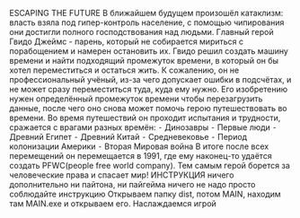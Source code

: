 ESCAPING THE FUTURE
В ближайшем будущем произошёл катаклизм: власть взяла под гипер-контроль население, с помощью чипирования они достигли полного господствования над людьми.
Главный герой Гвидо Джеймс - парень, который не собирается мириться с порабощением и намерен остановить их.
Гвидо решил создать машину времени и найти подходящий промежуток времени, в который он бы хотел переместиться и остаться жить.
К сожалению, он не профессиональный учёный, из-за чего допускает ошибки в подсчётах, и не может сразу переместиться туда, куда ему нужно. Его изобретению нужен определённый промежуток времени чтобы перезагрузить данные, после чего оно снова может помочь герою путешествовать во времени.
Во время путешествий он проходит испытания и трудности, сражается с врагами разных времён: 
⁃ Динозавры
⁃ Первые люди
⁃ Древний Египет 
⁃ Древний Китай
⁃ Средневековье
⁃ Период колонизации Америки 
⁃ Вторая Мировая война 
В итоге после всех перемещений он перемещается в 1991, где ему наконец-то удаётся создать PFWC(people free world company). Тем самым герой борется за человеческие права и спасает мир!
ИНСТРУКЦИЯ
ничего дополнительно ни пайтона, ни пайгейма ничего не надо просто соблюдайте инструкцию
Открываем папку dist, потом MAIN, находим там MAIN.exe и открываем его. Наслаждаемся игрой
